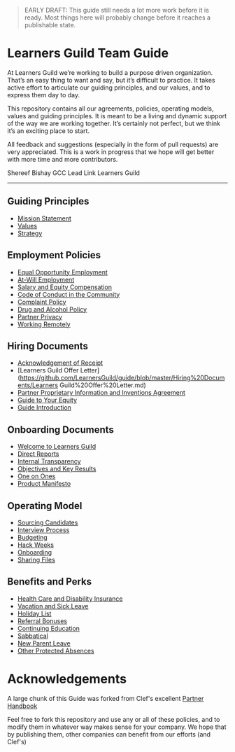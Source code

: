 > EARLY DRAFT: This guide still needs a lot more work before it is ready. Most things here will probably change before it reaches a publishable state.

# Learners Guild Team Guide

At Learners Guild we’re working to build a purpose driven organization. That’s an easy thing to want and say, but it’s difficult to practice. It takes active effort to articulate our guiding principles, and our values, and to express them day to day.

This repository contains all our agreements, policies, operating models, values and guiding principles. It is meant to be a living and dynamic support of the way we are working together. It’s certainly not perfect, but we think it’s an exciting place to start.

All feedback and suggestions (especially in the form of pull requests) are very appreciated. This is a work in progress that we hope will get better with more time and more contributors.

Shereef Bishay
GCC Lead Link
Learners Guild

***


## Guiding Principles
* [Mission Statement](https://github.com/LearnersGuild/guide/blob/master/Guiding%20Principles/Mission%20Statement.md)
* [Values](https://github.com/LearnersGuild/guide/blob/master/Guiding%20Principles/Learners%20Guild%20Values.md)
* [Strategy](https://github.com/LearnersGuild/guide/blob/master/Guiding%20Principles/Strategy.md)

## Employment Policies
* [Equal Opportunity Employment](https://github.com/LearnersGuild/guide/blob/master/Employment%20Policies/Equal%20Opportunity%20Employment.md)
* [At-Will Employment](https://github.com/LearnersGuild/guide/blob/master/Employment%20Policies/At-Will%20Employment.md)
* [Salary and Equity Compensation](https://github.com/LearnersGuild/guide/blob/master/Employment%20Policies/Salary%20and%20Equity%20Compensation.md)
* [Code of Conduct in the Community](https://github.com/LearnersGuild/guide/blob/master/Employment%20Policies/Code%20of%20Conduct%20in%20the%20Community.md)
* [Complaint Policy](https://github.com/LearnersGuild/guide/blob/master/Employment%20Policies/Complaint%20Policy.md)
* [Drug and Alcohol Policy](https://github.com/LearnersGuild/guide/blob/master/Employment%20Policies/Drug%20and%20Alcohol%20Policy.md)
* [Partner Privacy](https://github.com/LearnersGuild/guide/blob/master/Employment%20Policies/Partner%20Privacy.md)
* [Working Remotely](https://github.com/LearnersGuild/guide/blob/master/Employment%20Policies/Working%20Remotely.md)

## Hiring Documents
* [Acknowledgement of Receipt](https://github.com/LearnersGuild/guide/blob/master/Hiring%20Documents/Acknowledgment%20of%20Receipt.md)
* [Learners Guild Offer Letter](https://github.com/LearnersGuild/guide/blob/master/Hiring%20Documents/Learners Guild%20Offer%20Letter.md)
* [Partner Proprietary Information and Inventions Agreement](https://github.com/LearnersGuild/guide/blob/master/Hiring%20Documents/Partner%20Proprietary%20Information%20and%20Inventions%20Assignment%20Agreement.md)
* [Guide to Your Equity](https://github.com/LearnersGuild/guide/blob/master/Hiring%20Documents/Guide%20to%20Your%20Equity.md)
* [Guide Introduction](https://github.com/LearnersGuild/guide/blob/master/Hiring%20Documents/Guide%20Introduction.md)

## Onboarding Documents
* [Welcome to Learners Guild](https://github.com/LearnersGuild/guide/blob/master/Onboarding%20Documents/Welcome%20to%20Clef.md)
* [Direct Reports](https://github.com/LearnersGuild/guide/blob/master/Onboarding%20Documents/Direct%20Reports.md)
* [Internal Transparency](https://github.com/LearnersGuild/guide/blob/master/Onboarding%20Documents/Internal%20Transparency.md)
* [Objectives and Key Results](https://github.com/LearnersGuild/guide/blob/master/Onboarding%20Documents/Objectives%20and%20Key%20Results.md)
* [One on Ones](https://github.com/LearnersGuild/guide/blob/master/Onboarding%20Documents/One%20on%20Ones.md)
* [Product Manifesto](https://github.com/LearnersGuild/guide/blob/master/Onboarding%20Documents/Product%20Manifesto.md)

## Operating Model
* [Sourcing Candidates](https://github.com/LearnersGuild/guide/blob/master/Operating%20Model/Sourcing%20Candidates.md)
* [Interview Process](https://github.com/LearnersGuild/guide/blob/master/Operating%20Model/Interview%20Process.md)
* [Budgeting](https://github.com/LearnersGuild/guide/blob/master/Operating%20Model/Budgeting.md)
* [Hack Weeks](https://github.com/LearnersGuild/guide/blob/master/Operating%20Model/Hack%20Weeks.md)
* [Onboarding](https://github.com/LearnersGuild/guide/blob/master/Operating%20Model/Onboarding.md)
* [Sharing Files](https://github.com/LearnersGuild/guide/blob/master/Operating%20Model/Sharing%20Files.md)

## Benefits and Perks
* [Health Care and Disability Insurance](https://github.com/LearnersGuild/guide/blob/master/Benefits%20and%20Perks/Healthcare%20and%20Disability%20Insurance.md)
* [Vacation and Sick Leave](https://github.com/LearnersGuild/guide/blob/master/Benefits%20and%20Perks/Vacation%20and%20Sick%20Leave.md)
* [Holiday List](https://github.com/LearnersGuild/guide/blob/master/Benefits%20and%20Perks/Holiday%20List.md)
* [Referral Bonuses](https://github.com/LearnersGuild/guide/blob/master/Benefits%20and%20Perks/Referral%20Bonuses.md)
* [Continuing Education](https://github.com/LearnersGuild/guide/blob/master/Benefits%20and%20Perks/Continuing%20Education.md)
* [Sabbatical](https://github.com/LearnersGuild/guide/blob/master/Benefits%20and%20Perks/Sabbatical.md)
* [New Parent Leave](https://github.com/LearnersGuild/guide/blob/master/Benefits%20and%20Perks/New%20Parent%20Leave.md)
* [Other Protected Absences](https://github.com/LearnersGuild/guide/blob/master/Benefits%20and%20Perks/Other%20Protected%20Absences.md)



# Acknowledgements

A large chunk of this Guide was forked from Clef's excellent [Partner Handbook](https://github.com/clef/handbook)

Feel free to fork this repository and use any or all of these policies, and to modify them in whatever way makes sense for your company. We hope that by publishing them, other companies can benefit from our efforts (and Clef's)
